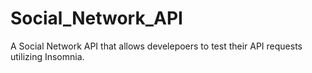 # Social_Network_API
A Social Network API that allows develepoers to test their API requests utilizing Insomnia. 

